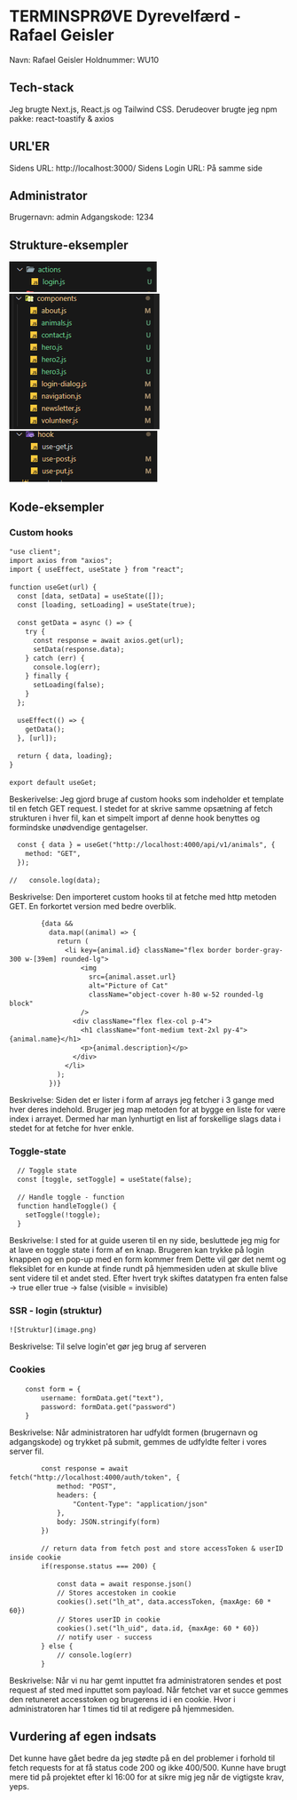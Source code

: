 # TERMINSPRØVE Dyrevelfærd - Rafael Geisler
Navn: Rafael Geisler
Holdnummer: WU10

## Tech-stack
Jeg brugte Next.js, React.js og Tailwind CSS.
Derudeover brugte jeg npm pakke: react-toastify & axios

## URL'ER
Sidens URL: http://localhost:3000/
Sidens Login URL: På samme side

## Administrator
Brugernavn: admin
Adgangskode: 1234

## Strukture-eksempler
![Server Actions](image-3.png)
![Componenter](image-1.png)
![Custom Hooks](image-2.png)

## Kode-eksempler

### Custom hooks
```
"use client";
import axios from "axios";
import { useEffect, useState } from "react";

function useGet(url) {
  const [data, setData] = useState([]);
  const [loading, setLoading] = useState(true);

  const getData = async () => {
    try {
      const response = await axios.get(url);
      setData(response.data);
    } catch (err) {
      console.log(err);
    } finally {
      setLoading(false);
    }
  };

  useEffect(() => {
    getData();
  }, [url]);

  return { data, loading};
}

export default useGet;
```
Beskerivelse:
Jeg gjord bruge af custom hooks som indeholder et template til en fetch GET request.
I stedet for at skrive samme opsætning af fetch strukturen i hver fil, kan et simpelt import af denne hook benyttes og formindske unødvendige gentagelser.

```
  const { data } = useGet("http://localhost:4000/api/v1/animals", {
    method: "GET",
  });

//   console.log(data);
```
Beskrivelse:
Den importeret custom hooks til at fetche med http metoden GET. En forkortet version med bedre overblik.

```
        {data &&
          data.map((animal) => {
            return (
              <li key={animal.id} className="flex border border-gray-300 w-[39em] rounded-lg">
                  <img
                    src={animal.asset.url}
                    alt="Picture of Cat"
                    className="object-cover h-80 w-52 rounded-lg block"
                  />
                <div className="flex flex-col p-4">
                  <h1 className="font-medium text-2xl py-4">{animal.name}</h1>
                  <p>{animal.description}</p>
                </div>
              </li>
            );
          })}
```
Beskrivelse:
Siden det er lister i form af arrays jeg fetcher i 3 gange med hver deres indehold. Bruger jeg map metoden for at bygge en liste for være index i arrayet.
Dermed har man lynhurtigt en list af forskellige slags data i stedet for at fetche for hver enkle.

### Toggle-state
```
  // Toggle state
  const [toggle, setToggle] = useState(false);

  // Handle toggle - function
  function handleToggle() {
    setToggle(!toggle);
  }
```
Beskrivelse:
I sted for at guide useren til en ny side, besluttede jeg mig for at lave en toggle state i form af en knap. Brugeren kan trykke på login knappen og en pop-up med en form kommer frem
Dette vil gør det nemt og fleksiblet for en kunde at finde rundt på hjemmesiden uden at skulle blive sent videre til et andet sted.
Efter hvert tryk skiftes datatypen fra enten false -> true eller true -> false (visible = invisible)

### SSR - login (struktur)
```
![Struktur](image.png)
```
Beskrivelse:
Til selve login'et gør jeg brug af serveren

### Cookies
```
    const form = {
        username: formData.get("text"),
        password: formData.get("password")
    }
```
Beskrivelse:
Når administratoren har udfyldt formen (brugernavn og adgangskode) og trykket på submit, gemmes de udfyldte felter i vores server fil.

```
        const response = await fetch("http://localhost:4000/auth/token", {
            method: "POST",
            headers: {
                "Content-Type": "application/json"
            },
            body: JSON.stringify(form)
        })

        // return data from fetch post and store accessToken & userID inside cookie
        if(response.status === 200) {

            const data = await response.json()
            // Stores accestoken in cookie
            cookies().set("lh_at", data.accessToken, {maxAge: 60 * 60})
            // Stores userID in cookie
            cookies().set("lh_uid", data.id, {maxAge: 60 * 60})
            // notify user - success
        } else {
            // console.log(err)
        }
```
Beskrivelse:
Når vi nu har gemt inputtet fra administratoren sendes et post request af sted med inputtet som payload.
Når fetchet var et succe gemmes den retuneret accesstoken og brugerens id i en cookie. Hvor i administratoren har 1 times tid til at redigere på hjemmesiden.

## Vurdering af egen indsats
Det kunne have gået bedre da jeg stødte på en del problemer i forhold til fetch requests for at få status code 200 og ikke 400/500.
Kunne have brugt mere tid på projektet efter kl 16:00 for at sikre mig jeg når de vigtigste krav, yeps.